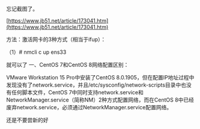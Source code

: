 ﻿忘记截图了。

[https://www.jb51.net/article/173041.htm](https://www.jb51.net/article/173041.htm)


方法：激活网卡的3种方式（相当于ifup）：

（1）# nmcli c up ens33


就可以了
一、CentOS 7和CentOS 8网络配置区别：

VMware Workstation 15 Pro中安装了CentOS 8.0.1905，但在配置IP地址过程中发现没有了network.service，并且/etc/sysconfig/network-scripts目录中也没有任何脚本文件，CentOS 7中同时支持network.service和NetworkManager.service（简称NM）2种方式配置网络，而在CentOS 8中已经废弃network.service，必须通过NetworkManager.service配置网络。


还是不要尝新的好
